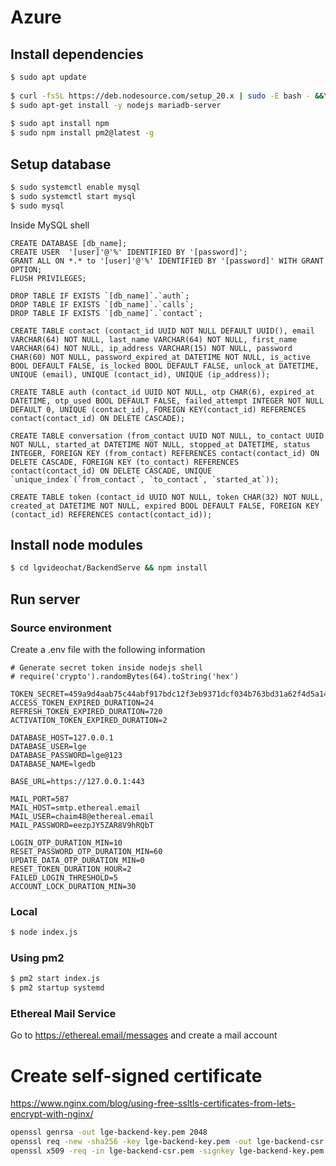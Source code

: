 # Azure 
## Install dependencies
```bash
$ sudo apt update
 
$ curl -fsSL https://deb.nodesource.com/setup_20.x | sudo -E bash - &&\
$ sudo apt-get install -y nodejs mariadb-server
 
$ sudo apt install npm
$ sudo npm install pm2@latest -g
```

## Setup database
```bash
$ sudo systemctl enable mysql
$ sudo systemctl start mysql
$ sudo mysql 
```
Inside MySQL shell
```mysql
CREATE DATABASE [db_name];
CREATE USER  '[user]'@'%' IDENTIFIED BY '[password]';
GRANT ALL ON *.* to '[user]'@'%' IDENTIFIED BY '[password]' WITH GRANT OPTION;
FLUSH PRIVILEGES;

DROP TABLE IF EXISTS `[db_name]`.`auth`;
DROP TABLE IF EXISTS `[db_name]`.`calls`;
DROP TABLE IF EXISTS `[db_name]`.`contact`;

CREATE TABLE contact (contact_id UUID NOT NULL DEFAULT UUID(), email VARCHAR(64) NOT NULL, last_name VARCHAR(64) NOT NULL, first_name VARCHAR(64) NOT NULL, ip_address VARCHAR(15) NOT NULL, password CHAR(60) NOT NULL, password_expired_at DATETIME NOT NULL, is_active BOOL DEFAULT FALSE, is_locked BOOL DEFAULT FALSE, unlock_at DATETIME, UNIQUE (email), UNIQUE (contact_id), UNIQUE (ip_address));

CREATE TABLE auth (contact_id UUID NOT NULL, otp CHAR(6), expired_at DATETIME, otp_used BOOL DEFAULT FALSE, failed_attempt INTEGER NOT NULL DEFAULT 0, UNIQUE (contact_id), FOREIGN KEY(contact_id) REFERENCES contact(contact_id) ON DELETE CASCADE);

CREATE TABLE conversation (from_contact UUID NOT NULL, to_contact UUID NOT NULL, started_at DATETIME NOT NULL, stopped_at DATETIME, status INTEGER, FOREIGN KEY (from_contact) REFERENCES contact(contact_id) ON DELETE CASCADE, FOREIGN KEY (to_contact) REFERENCES contact(contact_id) ON DELETE CASCADE, UNIQUE `unique_index`(`from_contact`, `to_contact`, `started_at`));

CREATE TABLE token (contact_id UUID NOT NULL, token CHAR(32) NOT NULL, created_at DATETIME NOT NULL, expired BOOL DEFAULT FALSE, FOREIGN KEY (contact_id) REFERENCES contact(contact_id));
```

## Install node modules
```bash
$ cd lgvideochat/BackendServe && npm install
```

## Run server
### Source environment
Create a .env file with the following information
```
# Generate secret token inside nodejs shell
# require('crypto').randomBytes(64).toString('hex')

TOKEN_SECRET=459a9d4aab75c44abf917bdc12f3eb9371dcf034b763bd31a62f4d5a14f13f4ed49c8c3ffc3584ad2656f768fc9c2931a73d2ab247d70fe8fe71b831f9a65f8c
ACCESS_TOKEN_EXPIRED_DURATION=24
REFRESH_TOKEN_EXPIRED_DURATION=720
ACTIVATION_TOKEN_EXPIRED_DURATION=2

DATABASE_HOST=127.0.0.1
DATABASE_USER=lge
DATABASE_PASSWORD=lge@123
DATABASE_NAME=lgedb

BASE_URL=https://127.0.0.1:443

MAIL_PORT=587
MAIL_HOST=smtp.ethereal.email
MAIL_USER=chaim48@ethereal.email
MAIL_PASSWORD=eezpJY5ZAR8V9hRQbT

LOGIN_OTP_DURATION_MIN=10
RESET_PASSWORD_OTP_DURATION_MIN=60
UPDATE_DATA_OTP_DURATION_MIN=0
RESET_TOKEN_DURATION_HOUR=2
FAILED_LOGIN_THRESHOLD=5
ACCOUNT_LOCK_DURATION_MIN=30

```
### Local
```bash
$ node index.js
```
### Using pm2
```bash
$ pm2 start index.js
$ pm2 startup systemd 
```

### Ethereal Mail Service
Go to https://ethereal.email/messages and create a mail account

# Create self-signed certificate
https://www.nginx.com/blog/using-free-ssltls-certificates-from-lets-encrypt-with-nginx/
```bash
openssl genrsa -out lge-backend-key.pem 2048 
openssl req -new -sha256 -key lge-backend-key.pem -out lge-backend-csr.pem 
openssl x509 -req -in lge-backend-csr.pem -signkey lge-backend-key.pem -out lge-backend-cert.pem 

```

